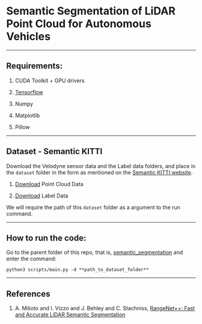 # Semantic Segmentation of LiDAR Point Cloud for Autonomous Vehicles

--------------------------------------------------------------

## Requirements:

1. CUDA Toolkit + GPU drivers

2. [Tensorflow](https://www.tensorflow.org/install)

3. Numpy

4. Matplotlib

5. Pillow

--------------------------------------------------------------

## Dataset - Semantic KITTI

Download the Velodyne sensor data and the Label data folders, and place in the `dataset` folder in the form as mentioned on the [Semantic KITTI website](http://www.semantic-kitti.org/dataset.html#overview).

1. [Download](http://www.cvlibs.net/download.php?file=data_odometry_velodyne.zip) Point Cloud Data

2. [Download](http://www.semantic-kitti.org/assets/data_odometry_labels.zip) Label Data

We will require the path of this `dataset` folder as a argument to the run command.

--------------------------------------------------------------

## How to run the code:

Go to the parent folder of this repo, that is, [semantic_segmentation](.) and enter the command:
  ```
  python3 scripts/main.py -d **path_to_dataset_folder**
  ```

----------------------
## References
1. A. Milioto and I. Vizzo and J. Behley and C. Stachniss, [RangeNet++: Fast and Accurate LiDAR Semantic Segmentation](http://www.ipb.uni-bonn.de/wp-content/papercite-data/pdf/milioto2019iros.pdf)
